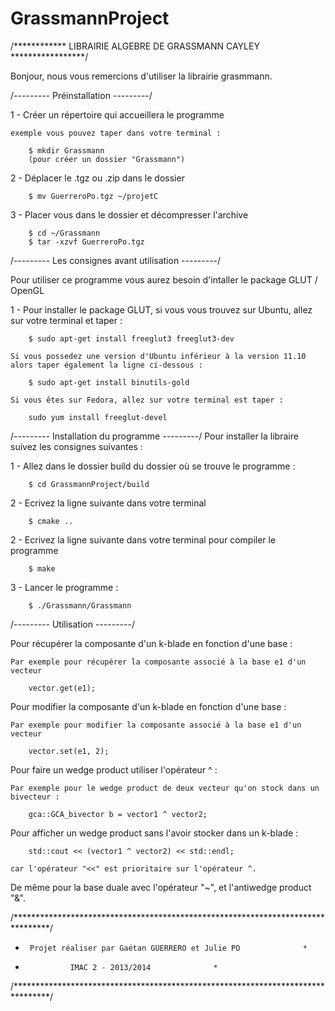 GrassmannProject
================
/************ LIBRAIRIE ALGEBRE DE GRASSMANN CAYLEY *****************/

Bonjour, nous vous remercions d'utiliser la librairie grasmmann.

/--------- Préinstallation ---------/

1 - Créer un répertoire qui accueillera le programme

	exemple vous pouvez taper dans votre terminal :

		$ mkdir Grassmann
		(pour créer un dossier "Grassmann")

2 - Déplacer le .tgz ou .zip dans le dossier

		$ mv GuerreroPo.tgz ~/projetC

3 - Placer vous dans le dossier et décompresser l'archive

		$ cd ~/Grassmann
		$ tar -xzvf GuerreroPo.tgz

/--------- Les consignes avant utilisation ---------/

Pour utiliser ce programme vous aurez besoin d'intaller le package GLUT / OpenGL

1 - Pour installer le package GLUT, si vous vous trouvez sur Ubuntu, allez sur votre terminal et taper :

		$ sudo apt-get install freeglut3 freeglut3-dev

	Si vous possedez une version d'Ubuntu inférieur à la version 11.10 alors taper également la ligne ci-dessous :

		$ sudo apt-get install binutils-gold

	Si vous êtes sur Fedora, allez sur votre terminal est taper :

		sudo yum install freeglut-devel

/--------- Installation du programme ---------/
Pour installer la libraire suivez les consignes suivantes :

1 - Allez dans le dossier build du dossier où se trouve le programme :

		$ cd GrassmannProject/build

2 - Ecrivez la ligne suivante dans votre terminal 

		$ cmake ..

2 - Ecrivez la ligne suivante dans votre terminal pour compiler le programme

		$ make

3 - Lancer le programme :

		$ ./Grassmann/Grassmann
		

/--------- Utilisation ---------/

Pour récupérer la composante d'un k-blade en fonction d'une base :

	Par exemple pour récupérer la composante associé à la base e1 d'un vecteur 

		vector.get(e1);

Pour modifier la composante d'un k-blade en fonction d'une base :

	Par exemple pour modifier la composante associé à la base e1 d'un vecteur

		vector.set(e1, 2);

Pour faire un wedge product utiliser l'opérateur ^ :
	
	Par exemple pour le wedge product de deux vecteur qu'on stock dans un bivecteur :

		gca::GCA_bivector b = vector1 ^ vector2;

Pour afficher un wedge product sans l'avoir stocker dans un k-blade :

		std::cout << (vector1 ^ vector2) << std::endl; 

	car l'opérateur "<<" est prioritaire sur l'opérateur ^.

De même pour la base duale avec l'opérateur "~", et l'antiwedge product "&".


/********************************************************************************/
*      Projet réaliser par Gaétan GUERRERO et Julie PO				*
*				IMAC 2 - 2013/2014				*
/********************************************************************************/


